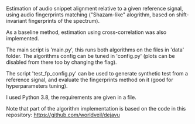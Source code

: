 Estimation of audio snippet alignment relative to a given reference signal, 
using audio fingerprints matching ("Shazam-like" alogrithm, based on 
shift-invariant fingerprints of the spectrum).

As a baseline method, estimation using cross-correlation was also implemented.

The main script is 'main.py', this runs both algorithms on the files in 'data'
folder.
The algorithms config can be tuned in 'config.py' (plots can be
disabled from there too by changing the flag).

The script 'test_fp_config.py' can be used to generate synthetic test from a
reference signal, and evaluate the fingerprints method on it (good for
hyperparameters tuning).

I used Python 3.8, the requirements are given in a file.

Note that part of the algorithm implementation is based on the code in this repository:
https://github.com/worldveil/dejavu
